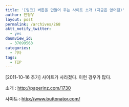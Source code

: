 ```yaml
---
title: '[링크] 버튼을 만들어 주는 사이트 소개 (지금은 없어짐)'
author: 안형우
layout: post
permalink: /archives/268
aktt_notify_twitter:
  - yes
daumview_id:
  - 37099563
categories:
  - 기타
tags:
  - TIP
---
```

[2011-10-16 추가] 사이트가 사라졌다. 이런 경우가 많다.

소개 : <a href="http://paperinz.com/1730" target="_blank">http://paperinz.com/1730</a>

<del>사이트 : http://www.buttonator.com/</del>

&nbsp;